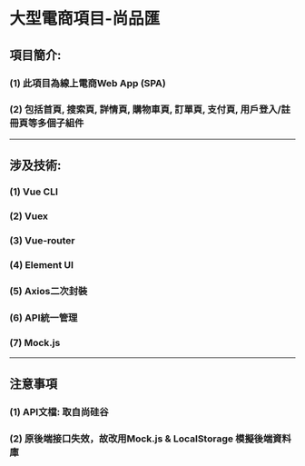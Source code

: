 # 大型電商項目-尚品匯

## 項目簡介:
### (1) 此項目為線上電商Web App (SPA)
### (2) 包括首頁, 搜索頁, 詳情頁, 購物車頁, 訂單頁, 支付頁, 用戶登入/註冊頁等多個子組件
***
## 涉及技術:
### (1) Vue CLI
### (2) Vuex 
### (3) Vue-router 
### (4) Element UI
### (5) Axios二次封裝
### (6) API統一管理
### (7) Mock.js
***
## 注意事項
### (1) API文檔: 取自尚硅谷
### (2) 原後端接口失效，故改用Mock.js & LocalStorage 模擬後端資料庫


